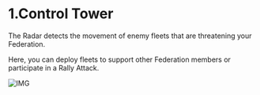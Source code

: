 # 1.Control Tower

 The Radar detects the movement of enemy fleets that are threatening your Federation.

Here, you can deploy fleets to support other Federation members or participate in a Rally Attack.

![IMG]()